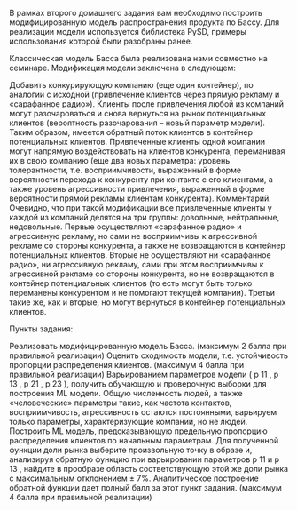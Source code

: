 В рамках второго домашнего задания вам необходимо построить модифицированную модель распространения продукта по Бассу. Для реализации модели используется библиотека PySD, примеры использования которой были разобраны ранее.

Классическая модель Басса была реализована нами совместно на семинаре. Модификация модели заключена в следующем:

Добавить конкурирующую компанию (еще один контейнер), по аналогии с исходной (привлечение клиентов через прямую рекламу и «сарафанное радио»).
Клиенты после привлечения любой из компаний могут разочароваться и снова вернуться на рынок потенциальных клиентов (вероятность разочарования – новый параметр модели). Таким образом, имеется обратный поток клиентов в контейнер потенциальных клиентов.
Привлеченные клиенты одной компании могут напрямую воздействовать на клиентов конкурента, переманивая их в свою компанию (еще два новых параметра: уровень толерантности, т.е. восприимчивости, выраженный в форме вероятности перехода к конкуренту при контакте с его клиентами, а также уровень агрессивности привлечения, выраженный в форме вероятности прямой рекламы клиентам конкурента).
Комментарий. Очевидно, что при такой модификации все привлеченные клиенты у каждой из компаний делятся на три группы: довольные, нейтральные, недовольные. Первые осуществляют «сарафанное радио» и агрессивную рекламу, но сами не восприимчивы к агрессивной рекламе со стороны конкурента, а также не возвращаются в контейнер потенциальных клиентов. Вторые не осуществляют ни «сарафанное радио», ни агрессивную рекламу, сами при этом восприимчивы к агрессивной рекламе со стороны конкурента, но не возвращаются в контейнер потенциальных клиентов (то есть могут быть только переманены конкурентом и не помогают текущей компании). Третьи такие же, как и вторые, но могут вернуться в контейнер потенциальных клиентов.

Пункты задания:

Реализовать модифицированную модель Басса. (максимум 2 балла при правильной реализации)
Оценить сходимость модели, т.е. устойчивость пропорции распределения клиентов. (максимум 4 балла при правильной реализации)
Варьированием параметров модели (
p
11
,
p
13
,
p
21
,
p
23
), получить обучающую и проверочную выборки для построения ML модели. Общую численность людей, а также «человеческие» параметры такие, как частота контактов, восприимчивость, агрессивность остаются постоянными, варьируем только параметры, характеризующие компании, но не людей. Построить ML модель, предсказывающую предельную пропорцию распределения клиентов по начальным параметрам. Для полученной функции доли рынка выберите произвольную точку в образе и, анализируя обратную функцию при варьировании параметров 
p
11
 и 
p
13
, найдите в прообразе область соответствующую этой же доли рынка с максимальным отклонением 
±
 7%. Аналитическое построение обратной функции дает полный балл за этот пункт задания. (максимум 4 балла при правильной реализации)